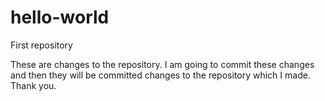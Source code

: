 # hello-world
First repository 

These are changes to the repository. I am going to commit these changes and then they will be committed changes to the repository which I made. Thank you. 
